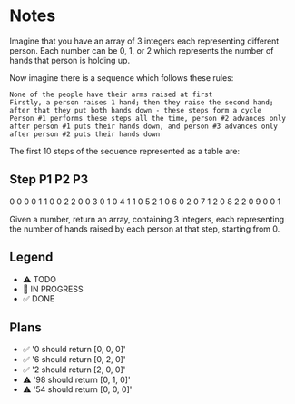 # Notes

Imagine that you have an array of 3 integers each representing different person. Each number can be 0, 1, or 2 which represents the number of hands that person is holding up.

Now imagine there is a sequence which follows these rules:

    None of the people have their arms raised at first
    Firstly, a person raises 1 hand; then they raise the second hand; after that they put both hands down - these steps form a cycle
    Person #1 performs these steps all the time, person #2 advances only after person #1 puts their hands down, and person #3 advances only after person #2 puts their hands down

The first 10 steps of the sequence represented as a table are:

Step   P1   P2   P3
--------------------
 0     0    0    0
 1     1    0    0
 2     2    0    0
 3     0    1    0
 4     1    1    0
 5     2    1    0
 6     0    2    0
 7     1    2    0
 8     2    2    0
 9     0    0    1

Given a number, return an array, containing 3 integers, each representing the number of hands raised by each person at that step, starting from 0.

## Legend
- ⚠ TODO
- 🚧 IN PROGRESS
- ✅ DONE

## Plans

- ✅ '0 should return [0, 0, 0]'
- ✅  '6 should return [0, 2, 0]'
- ✅  '2 should return [2, 0, 0]'
- ⚠  '98 should return [0, 1, 0]'
- ⚠  '54 should return [0, 0, 0]'



